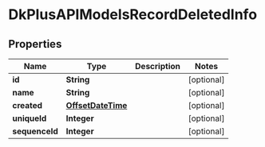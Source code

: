 
# DkPlusAPIModelsRecordDeletedInfo

## Properties
Name | Type | Description | Notes
------------ | ------------- | ------------- | -------------
**id** | **String** |  |  [optional]
**name** | **String** |  |  [optional]
**created** | [**OffsetDateTime**](OffsetDateTime.md) |  |  [optional]
**uniqueId** | **Integer** |  |  [optional]
**sequenceId** | **Integer** |  |  [optional]



